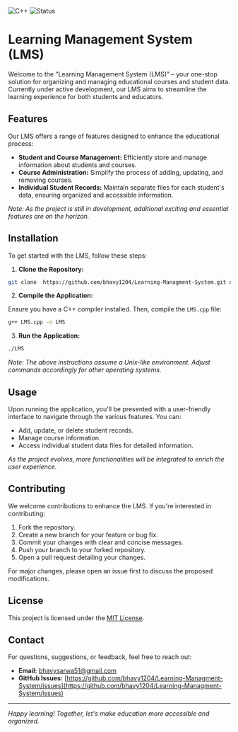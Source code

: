 ![C++](https://img.shields.io/badge/C++-17-blue.svg) ![Status](https://img.shields.io/badge/Status-Under%20Development-yellow)
# Learning Management System (LMS)

Welcome to the "Learning Management System (LMS)" – your one-stop solution for organizing and managing educational courses and student data. Currently under active development, our LMS aims to streamline the learning experience for both students and educators.

## Features

Our LMS offers a range of features designed to enhance the educational process:

- **Student and Course Management:** Efficiently store and manage information about students and courses.
- **Course Administration:** Simplify the process of adding, updating, and removing courses.
- **Individual Student Records:** Maintain separate files for each student's data, ensuring organized and accessible information.

*Note: As the project is still in development, additional exciting and essential features are on the horizon.*

## Installation

To get started with the LMS, follow these steps:

1. **Clone the Repository:**

```bash 
git clone  https://github.com/bhavy1204/Learning-Managment-System.git cd Learning-Managment-System
``` 

2. **Compile the Application:**

Ensure you have a C++ compiler installed. Then, compile the `LMS.cpp` file:

```bash
g++ LMS.cpp -o LMS
```


3. **Run the Application:**

```bash
./LMS
```


*Note: The above instructions assume a Unix-like environment. Adjust commands accordingly for other operating systems.*

## Usage

Upon running the application, you'll be presented with a user-friendly interface to navigate through the various features. You can:

- Add, update, or delete student records.
- Manage course information.
- Access individual student data files for detailed information.

*As the project evolves, more functionalities will be integrated to enrich the user experience.*

## Contributing

We welcome contributions to enhance the LMS. If you're interested in contributing:

1. Fork the repository.
2. Create a new branch for your feature or bug fix.
3. Commit your changes with clear and concise messages.
4. Push your branch to your forked repository.
5. Open a pull request detailing your changes.

For major changes, please open an issue first to discuss the proposed modifications.

## License

This project is licensed under the [MIT License](LICENSE).

## Contact

For questions, suggestions, or feedback, feel free to reach out:

- **Email:** [bhavysarwa51@gmail.com](mailto:bhavy1204@example.com)
- **GitHub Issues:** [https://github.com/bhavy1204/Learning-Managment-System/issues](https://github.com/bhavy1204/Learning-Managment-System/issues)

---

*Happy learning! Together, let's make education more accessible and organized.*
